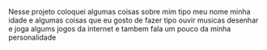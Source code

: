 Nesse projeto coloquei algumas coisas sobre mim tipo meu nome minha idade e algumas coisas que eu gosto de fazer tipo ouvir musicas desenhar e joga algums jogos da internet e tambem fala um pouco da minha personalidade
